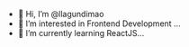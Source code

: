 - 👋 Hi, I’m @llagundimao
- 👀 I’m interested in Frontend Development ...
- 🌱 I’m currently learning  ReactJS...

<!---
llagundimao/llagundimao is a ✨ special ✨ repository because its `README.md` (this file) appears on your GitHub profile.
You can click the Preview link to take a look at your changes.
--->
